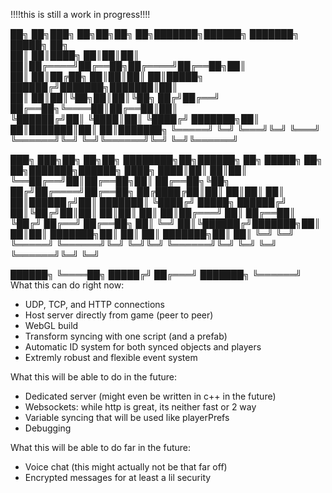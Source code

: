 !!!!this is still a work in progress!!!!

██╗   ██╗███╗   ██╗██╗██╗   ██╗███████╗██████╗ ███████╗ █████╗ ██╗     
██║   ██║████╗  ██║██║██║   ██║██╔════╝██╔══██╗██╔════╝██╔══██╗██║     
██║   ██║██╔██╗ ██║██║██║   ██║█████╗  ██████╔╝███████╗███████║██║     
██║   ██║██║╚██╗██║██║╚██╗ ██╔╝██╔══╝  ██╔══██╗╚════██║██╔══██║██║     
╚██████╔╝██║ ╚████║██║ ╚████╔╝ ███████╗██║  ██║███████║██║  ██║███████╗
 ╚═════╝ ╚═╝  ╚═══╝╚═╝  ╚═══╝  ╚══════╝╚═╝  ╚═╝╚══════╝╚═╝  ╚═╝╚══════╝

███╗   ███╗██╗   ██╗██╗  ████████╗██╗██████╗ ██╗      █████╗ ██╗   ██╗███████╗██████╗ 
████╗ ████║██║   ██║██║  ╚══██╔══╝██║██╔══██╗██║     ██╔══██╗╚██╗ ██╔╝██╔════╝██╔══██╗
██╔████╔██║██║   ██║██║     ██║   ██║██████╔╝██║     ███████║ ╚████╔╝ █████╗  ██████╔╝
██║╚██╔╝██║██║   ██║██║     ██║   ██║██╔═══╝ ██║     ██╔══██║  ╚██╔╝  ██╔══╝  ██╔══██╗
██║ ╚═╝ ██║╚██████╔╝███████╗██║   ██║██║     ███████╗██║  ██║   ██║   ███████╗██║  ██║
╚═╝     ╚═╝ ╚═════╝ ╚══════╝╚═╝   ╚═╝╚═╝     ╚══════╝╚═╝  ╚═╝   ╚═╝   ╚══════╝╚═╝  ╚═╝
                                                                                      
██████╗ 
╚════██╗
 █████╔╝
██╔═══╝ 
███████╗
╚══════╝
What this can do right now:
- UDP, TCP, and HTTP connections
- Host server directly from game (peer to peer)
- WebGL build
- Transform syncing with one script (and a prefab)
- Automatic ID system for both synced objects and players
- Extremly robust and flexible event system

What this will be able to do in the future:
- Dedicated server (might even be written in c++ in the future)
- Websockets: while http is great, its neither fast or 2 way
- Variable syncing that will be used like playerPrefs
- Debugging

What this will be able to do far in the future:
- Voice chat (this might actually not be that far off)
- Encrypted messages for at least a lil security
